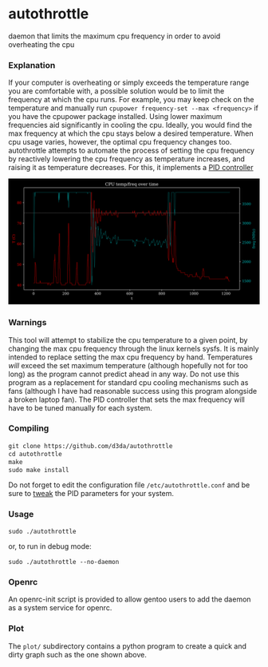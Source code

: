 # autothrottle
daemon that limits the maximum cpu frequency in order to avoid overheating the cpu

### Explanation
If your computer is overheating or simply exceeds the temperature range you are comfortable with, a possible solution would be to limit the frequency at which the cpu runs.
For example, you may keep check on the temperature and manually run ````cpupower frequency-set --max <frequency>```` if you have the cpupower package installed.
Using lower maximum frequencies aid significantly in cooling the cpu.
Ideally, you would find the max frequency at which the cpu stays below a desired temperature.
When cpu usage varies, however, the optimal cpu frequency changes too.
autothrottle attempts to automate the process of setting the cpu frequency by reactively lowering the cpu frequency as temperature increases, and raising it as temperature decreases.
For this, it implements a [PID controller](https://en.wikipedia.org/wiki/PID_controller)

![autothrottle in action](example.png)

### Warnings
This tool will attempt to stabilize the cpu temperature to a given point, by changing the max cpu frequency through the linux kernels sysfs.
It is mainly intended to replace setting the max cpu frequency by hand.
Temperatures _will_ exceed the set maximum temperature (although hopefully not for too long) as the program cannot predict ahead in any way.
Do not use this program as a replacement for standard cpu cooling mechanisms such as fans (although I have had reasonable success using this program alongside a broken laptop fan).
The PID controller that sets the max frequency will have to be tuned manually for each system.

### Compiling
````
git clone https://github.com/d3da/autothrottle
cd autothrottle
make
sudo make install
````
Do not forget to edit the configuration file ````/etc/autothrottle.conf```` and be sure to [tweak](https://en.wikipedia.org/wiki/PID_controller#Manual_tuning) the PID parameters for your system.

### Usage
````
sudo ./autothrottle
````
or, to run in debug mode:
````
sudo ./autothrottle --no-daemon
````

### Openrc
An openrc-init script is provided to allow gentoo users to add the daemon as a system service for openrc.

### Plot
The ````plot/```` subdirectory contains a python program to create a quick and dirty graph such as the one shown above.
